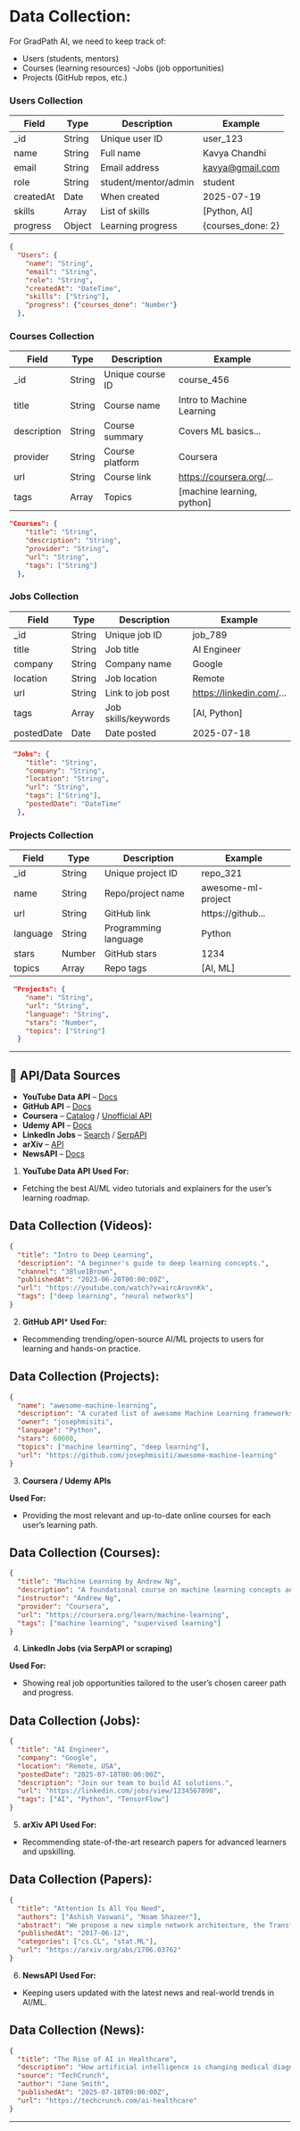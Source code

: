 # Data Collection:

For GradPath AI, we need to keep track of:
- Users (students, mentors)
- Courses (learning resources)
-Jobs (job opportunities)
- Projects (GitHub repos, etc.)

### Users Collection

| Field     | Type    | Description             | Example           |
|-----------|---------|-------------------------|-------------------|
| _id       | String  | Unique user ID          | user_123          |
| name      | String  | Full name               | Kavya Chandhi     |
| email     | String  | Email address           | kavya@gmail.com   |
| role      | String  | student/mentor/admin    | student           |
| createdAt | Date    | When created            | 2025-07-19        |
| skills    | Array   | List of skills          | [Python, AI]      |
| progress  | Object  | Learning progress       | {courses_done: 2} |

```json
{
  "Users": {
    "name": "String",
    "email": "String",
    "role": "String",
    "createdAt": "DateTime",
    "skills": ["String"],
    "progress": {"courses_done": "Number"}
  },
```

### Courses Collection

| Field      | Type    | Description         | Example                   |
|------------|---------|---------------------|---------------------------|
| _id        | String  | Unique course ID    | course_456                |
| title      | String  | Course name         | Intro to Machine Learning |
| description| String  | Course summary      | Covers ML basics...       |
| provider   | String  | Course platform     | Coursera                  |
| url        | String  | Course link         | https://coursera.org/...  |
| tags       | Array   | Topics              | [machine learning, python]|

```json
"Courses": {
    "title": "String",
    "description": "String",
    "provider": "String",
    "url": "String",
    "tags": ["String"]
  },
```

### Jobs Collection

| Field      | Type    | Description         | Example                   |
|------------|---------|---------------------|---------------------------|
| _id        | String  | Unique job ID       | job_789                   |
| title      | String  | Job title           | AI Engineer               |
| company    | String  | Company name        | Google                    |
| location   | String  | Job location        | Remote                    |
| url        | String  | Link to job post    | https://linkedin.com/...  |
| tags       | Array   | Job skills/keywords | [AI, Python]              |
| postedDate | Date    | Date posted         | 2025-07-18                |

```json
 "Jobs": {
    "title": "String",
    "company": "String",
    "location": "String",
    "url": "String",
    "tags": ["String"],
    "postedDate": "DateTime"
  },
```

### Projects Collection

| Field     | Type    | Description             | Example           |
|-----------|---------|-------------------------|-------------------|
| _id       | String  | Unique project ID       | repo_321          |
| name      | String  | Repo/project name       | awesome-ml-project|
| url       | String  | GitHub link             | https://github... |
| language  | String  | Programming language    | Python            |
| stars     | Number  | GitHub stars            | 1234              |
| topics    | Array   | Repo tags               | [AI, ML]          |

```json
 "Projects": {
    "name": "String",
    "url": "String",
    "language": "String",
    "stars": "Number",
    "topics": ["String"]
  }
```
---

## 🔗 API/Data Sources

- **YouTube Data API** – [Docs](https://developers.google.com/youtube/v3)
- **GitHub API** – [Docs](https://docs.github.com/en/rest)
- **Coursera** – [Catalog](https://www.coursera.org/courses) / [Unofficial API](https://github.com/coursera-dl/coursera)
- **Udemy API** – [Docs](https://www.udemy.com/developers/instructor/)
- **LinkedIn Jobs** – [Search](https://www.linkedin.com/jobs/) / [SerpAPI](https://serpapi.com/linkedin-jobs-api)
- **arXiv** – [API](https://info.arxiv.org/help/api/index.html)
- **NewsAPI** – [Docs](https://newsapi.org/)

1. **YouTube Data API**
**Used For:**
- Fetching the best AI/ML video tutorials and explainers for the user’s learning roadmap.

## Data Collection (Videos):

```json
{
  "title": "Intro to Deep Learning",
  "description": "A beginner's guide to deep learning concepts.",
  "channel": "3Blue1Brown",
  "publishedAt": "2023-06-20T00:00:00Z",
  "url": "https://youtube.com/watch?v=aircAruvnKk",
  "tags": ["deep learning", "neural networks"]
}
```

2. **GitHub API***
**Used For:**
- Recommending trending/open-source AI/ML projects to users for learning and hands-on practice.

## Data Collection (Projects):

```json
{
  "name": "awesome-machine-learning",
  "description": "A curated list of awesome Machine Learning frameworks, libraries and software.",
  "owner": "josephmisiti",
  "language": "Python",
  "stars": 60000,
  "topics": ["machine learning", "deep learning"],
  "url": "https://github.com/josephmisiti/awesome-machine-learning"
}
```

3. **Coursera / Udemy APIs**

**Used For:**
- Providing the most relevant and up-to-date online courses for each user’s learning path.

## Data Collection (Courses):

```json
{
  "title": "Machine Learning by Andrew Ng",
  "description": "A foundational course on machine learning concepts and algorithms.",
  "instructor": "Andrew Ng",
  "provider": "Coursera",
  "url": "https://coursera.org/learn/machine-learning",
  "tags": ["machine learning", "supervised learning"]
}
```

4. **LinkedIn Jobs (via SerpAPI or scraping)**

**Used For:**
- Showing real job opportunities tailored to the user’s chosen career path and progress.

## Data Collection (Jobs):

```json
{
  "title": "AI Engineer",
  "company": "Google",
  "location": "Remote, USA",
  "postedDate": "2025-07-18T00:00:00Z",
  "description": "Join our team to build AI solutions.",
  "url": "https://linkedin.com/jobs/view/1234567890",
  "tags": ["AI", "Python", "TensorFlow"]
}
```

5. **arXiv API**
**Used For:**
- Recommending state-of-the-art research papers for advanced learners and upskilling.

## Data Collection (Papers):

``` json
{
  "title": "Attention Is All You Need",
  "authors": ["Ashish Vaswani", "Noam Shazeer"],
  "abstract": "We propose a new simple network architecture, the Transformer.",
  "publishedAt": "2017-06-12",
  "categories": ["cs.CL", "stat.ML"],
  "url": "https://arxiv.org/abs/1706.03762"
}
```

6. **NewsAPI**
**Used For:**
- Keeping users updated with the latest news and real-world trends in AI/ML.

## Data Collection (News):

```json
{
  "title": "The Rise of AI in Healthcare",
  "description": "How artificial intelligence is changing medical diagnostics.",
  "source": "TechCrunch",
  "author": "Jane Smith",
  "publishedAt": "2025-07-18T09:00:00Z",
  "url": "https://techcrunch.com/ai-healthcare"
}
```
---



